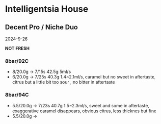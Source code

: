 # Intelligentsia House

## Decent Pro / Niche Duo

2024-9-26

**NOT FRESH**

### 8bar/92C

- 8/20.0g -> 7/15s 42.5g 5ml/s
- 6/20.0g -> 7/25s 40.3g 1.4\~2.1ml/s, caramel but no sweet in aftertaste, citrus but a little bit too sour , no bitter in aftertaste

### 8bar/94C

- 5.5/20.0g -> 7/23s 40.7g 1.5\~2.3ml/s, sweet and some in aftertaste, exaggerative caramel disappears, obvious citrus, less thicknes but fine
- 5.5/20.0g ->
